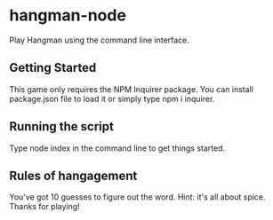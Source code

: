 # hangman-node
Play Hangman using the command line interface.

## Getting Started

This game only requires the NPM Inquirer package. You can install package.json file to load it or simply type npm i inquirer.

## Running the script
Type node index in the command line to get things started.

## Rules of hangagement
You've got 10 guesses to figure out the word. Hint: it's all about spice. Thanks for playing!




